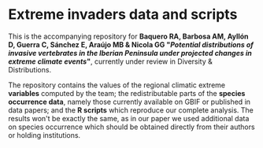 # Extreme invaders data and scripts

This is the accompanying repository for <b>Baquero RA, Barbosa AM, Ayllón D, Guerra C, Sánchez E, Araújo MB & Nicola GG "<i>Potential distributions of invasive vertebrates in the Iberian Peninsula under projected changes in extreme climate events</i>"</b>, currently under review in Diversity & Distributions.

The repository contains the values of the regional climatic extreme <b>variables</b> computed by the team; the redistributable parts of the <b>species occurrence data</b>, namely those currently available on GBIF or published in data papers; and the <b>R scripts</b> which reproduce our complete analysis. The results won't be exactly the same, as in our paper we used additional data on species occurrence which should be obtained directly from their authors or holding institutions.

